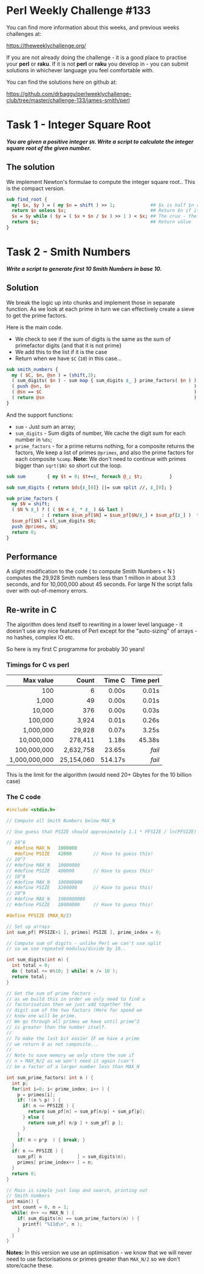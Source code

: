 # Perl Weekly Challenge #133

You can find more information about this weeks, and previous weeks challenges at:

  https://theweeklychallenge.org/

If you are not already doing the challenge - it is a good place to practise your
**perl** or **raku**. If it is not **perl** or **raku** you develop in - you can
submit solutions in whichever language you feel comfortable with.

You can find the solutions here on github at:

https://github.com/drbaggy/perlweeklychallenge-club/tree/master/challenge-133/james-smith/perl

# Task 1 - Integer Square Root

***You are given a positive integer `$N`. Write a script to calculate the integer square root of the given number.***

## The solution

We implement Newton's formulae to compute the integer square root.. This is the compact version.

```perl
sub find_root {
  my( $x, $y ) = ( my $n = shift ) >> 1;             ## $x is half $n rounded down...
  return $n unless $x;                               ## Return $n if it is <2 (i.e. 0 or 1)
  $x = $y while ( $y = ( $x + $n / $x ) >> 1 ) < $x; ## The crux - the next no is 1/2 of $x & $n/$x
  return $x;                                         ## Return value
}
```

# Task 2 - Smith Numbers

***Write a script to generate first 10 Smith Numbers in base 10.***

## Solution

We break the logic up into chunks and implement those in separate function. As we look at each
prime in turn we can effectively create a sieve to get the prime factors.

Here is the main code.
 * We check to see if the sum of digits is the same as the sum of primefactor digits {and that it is not prime}
 * We add this to the list if it is the case
 * Return when we have `$C` (`10`) in this case...
```perl
sub smith_numbers {
  my ( $C, $n, @sn ) = (shift,3);
  ( sum_digits( $n ) - sum map { sum_digits $_ } prime_factors( $n ) ) ||
  ( push @sn, $n                                                     ) &&
  ( @sn == $C                                                        ) &&
  ( return @sn                                                       ) while $n++;
}
```

And the support functions:
 * `sum` - Just sum an array;
 * `sum_digits` - Sum digits of number,
   We cache the digit sum for each number in `%ds`;
 * `prime_factors` - for a prime returns nothing, for a composite returns the factors,
   We keep a list of primes `@primes`, and also the prime factors for each composite `%comp`.
   **Note:** We don't need to continue with primes bigger than `sqrt($N)` so short cut the loop.

```perl
sub sum        { my $t = 0; $t+=$_ foreach @_; $t;          }

sub sum_digits { return $ds{$_[0]} ||= sum split //, $_[0]; }

sub prime_factors {
  my $N = shift;
  ( $N % $_) ? ( ( $N < $_ * $_ ) && last )
             : ( return $sum_pf[$N] = $sum_pf[$N/$_] + $sum_pf[$_] )  foreach @primes;
  $sum_pf[$N] = cl_sum_digits $N;
  push @primes, $N;
  return 0;
}
```

## Performance

A slight modification to the code ( to compute Smith Numbers < N ) computes the 29,928 Smith numbers less than 1 million in about 3.3 seconds, and for 10,000,000 about 45 seconds. For large N the script falls over with out-of-memory errors.

## Re-write in C

The algorithm does lend itself to rewriting in a lower level language - it doesn't use any nice features of Perl except for the "auto-sizing" of arrays - no hashes, complex IO etc.

So here is my first C programme for probably 30 years!

### Timings for C vs perl

|     Max value | Count      | Time C  | Time perl |
| ------------: | ---------: | ------: | --------: |
|           100 |          6 |   0.00s |     0.01s |
|         1,000 |         49 |   0.00s |     0.01s |
|        10,000 |        376 |   0.00s |     0.03s |
|       100,000 |      3,924 |   0.01s |     0.26s |
|     1,000,000 |     29,928 |   0.07s |     3.25s |
|    10,000,000 |    278,411 |   1.18s |    45.38s |
|   100,000,000 |  2,632,758 |  23.65s |    *fail* |
| 1,000,000,000 | 25,154,060 | 514.17s |    *fail* |

This is the limit for the algorithm (would need 20+ Gbytes for the 10 billion case)

### The C code

```c
#include <stdio.h>

// Compute all Smith Numbers below MAX_N

// Use guess that PSIZE should approximately 1.1 * PFSIZE / ln(PFSIZE)

// 10^6
   #define MAX_N   1000000
   #define PSIZE   42000        // Have to guess this!
// 10^7
// #define MAX_N   10000000
// #define PSIZE   400000       // Have to guess this!
// 10^8
// #define MAX_N   100000000
// #define PSIZE   3200000      // Have to guess this!
// 10^9
// #define MAX_N   1000000000
// #define PSIZE   28000000     // Have to guess this!

#define PFSIZE (MAX_N/2)

// Set up arrays
int sum_pf[ PFSIZE+1 ], primes[ PSIZE ], prime_index = 0;

// Compute sum of digits - unlike Perl we can't use split
// so we use repeated modulus/divide by 10..

int sum_digits(int n) {
  int total = 0;
  do { total += n%10; } while( n /= 10 );
  return total;
}

// Get the sum of prime factors -
// as we build this in order we only need to find a
// factorisation then we just add together the
// digit sum of the two factors (Here for speed we
// know one will be prime.
// We go through all primes we have until prime^2
// is greater than the number itself.
//
// To make the last bit easier IF we have a prime
// we return 0 as not composite...
//
// Note to save memory we only store the sum if
// n < MAX_N/2 as we won't need it again (can't
// be a factor of a larger number less than MAX_N

int sum_prime_factors( int n ) {
  int p;
  for(int i=0; i< prime_index; i++ ) {
    p = primes[i];
    if( !(n % p) ) {
      if( n <= PFSIZE ) {
        return sum_pf[n] = sum_pf[n/p] + sum_pf[p];
      } else {
        return sum_pf[ n/p ] + sum_pf[ p ];
      }
    }
    if( n < p*p  ) { break; }
  }
  if( n <= PFSIZE ) {
    sum_pf[ n             ] = sum_digits(n);
    primes[ prime_index++ ] = n;
  }
  return 0;
}

// Main is simple just loop and search, printing out
// Smith numbers
int main() {
  int count = 0, n = 1;
  while( n++ <= MAX_N ) {
    if( sum_digits(n) == sum_prime_factors(n) ) {
      printf( "%11d\n", n );
    }
  }
}
```

**Notes:** In this version we use an optimisation - we know that we will never need to use factorisations or primes greater than `MAX_N/2` so we don't store/cache these.

